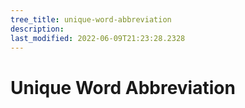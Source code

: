 ```yaml
---
tree_title: unique-word-abbreviation
description: 
last_modified: 2022-06-09T21:23:28.2328
---
```


# Unique Word Abbreviation
